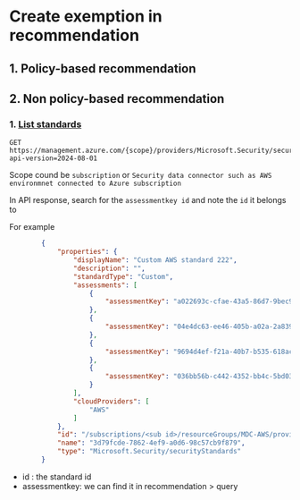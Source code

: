 # Create exemption in recommendation

## 1. Policy-based recommendation

## 2. Non policy-based recommendation
### 1. [List standards](https://learn.microsoft.com/en-us/rest/api/defenderforcloud/security-standards/list?view=rest-defenderforcloud-2024-08-01&tabs=HTTP)

```
GET https://management.azure.com/{scope}/providers/Microsoft.Security/securityStandards?api-version=2024-08-01
```
Scope cound be `subscription` or `Security data connector such as AWS environmnet connected to Azure subscription`

In API response, search for the `assessmentkey id` and note the `id` it belongs to <br>

For example
```json
        {
            "properties": {
                "displayName": "Custom AWS standard 222",
                "description": "",
                "standardType": "Custom",
                "assessments": [
                    {
                        "assessmentKey": "a022693c-cfae-43a5-86d7-9bec995fdd9c"
                    },
                    {
                        "assessmentKey": "04e4dc63-ee46-405b-a02a-2a8395fe233d"
                    },
                    {
                        "assessmentKey": "9694d4ef-f21a-40b7-b535-618ac5c5d21e"
                    },
                    {
                        "assessmentKey": "036bb56b-c442-4352-bb4c-5bd0353ad314"
                    }
                ],
                "cloudProviders": [
                    "AWS"
                ]
            },
            "id": "/subscriptions/<sub id>/resourceGroups/MDC-AWS/providers/Microsoft.Security/securityConnectors/GJS-AWS/providers/Microsoft.Security/securityStandards/3d79fcde-7862-4ef9-a0d6-98c57cb9f879",
            "name": "3d79fcde-7862-4ef9-a0d6-98c57cb9f879",
            "type": "Microsoft.Security/securityStandards"
        }
```
* id : the standard id
* assessmentkey: we can find it in recommendation > query
